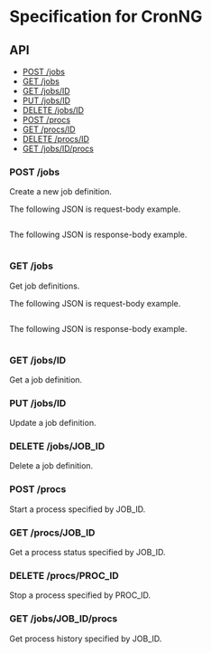 # Specification for CronNG

## API

* [POST /jobs](#post-jobs)
* [GET /jobs](#get-jobs)
* [GET /jobs/ID](#get-jobs-id)
* [PUT /jobs/ID](#put-jobs-id)
* [DELETE /jobs/ID](#delete-jobs-id)
* [POST /procs](#post-procs)
* [GET /procs/ID](#get-procs-id)
* [DELETE /procs/ID](#delete-procs-id)
* [GET /jobs/ID/procs](#get-jobs-id-procs)

### POST /jobs

Create a new job definition.

The following JSON is request-body example.

```json

```

The following JSON is response-body example.

```json
```

### GET /jobs

Get job definitions.

The following JSON is request-body example.

```json
```

The following JSON is response-body example.

```json
```

### GET /jobs/ID

Get a job definition.

### PUT /jobs/ID

Update a job definition.

### DELETE /jobs/JOB_ID

Delete a job definition.

### POST /procs

Start a process specified by JOB_ID.

### GET /procs/JOB_ID

Get a process status specified by JOB_ID.

### DELETE /procs/PROC_ID

Stop a process specified by PROC_ID.

### GET /jobs/JOB_ID/procs

Get process history specified by JOB_ID.
